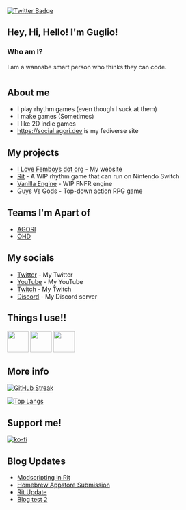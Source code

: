 <div id="badges">
  <a href="https://twitter.com/GuglioIs2Stupid">
    <img src="https://img.shields.io/badge/Twitter-blue?style=for-the-badge&logo=twitter&logoColor=white" alt="Twitter Badge"/>
  </a>
</div>
<img src="https://komarev.com/ghpvc/?username=GuglioIsStupid&style=flat-square&color=blue" alt=""/>


## Hey, Hi, Hello! I'm Guglio!
### Who am I?

I am a wannabe smart person who thinks they can code.

#

## About me

- I play rhythm games (even though I suck at them)
- I make games (Sometimes)
- I like 2D indie games
- https://social.agori.dev is my fediverse site

## My projects

- [I Love Femboys dot org](https://ilovefemboys.org/) - My website
- [Rit](https://github.com/guglioisstupid/rit) - A WIP rhythm game that can run on Nintendo Switch
- [Vanilla Engine](https://github.com/VanillaEngineDevs/Vanilla-Engine) - WIP FNFR engine
- Guys Vs Gods - Top-down action RPG game

## Teams I'm Apart of
- [AGORI](https://agori.dev)
- [OHD](https://overhyped.fun)

## My socials

- [Twitter](https://twitter.com/GuglioIs2Stupid) - My Twitter
- [YouTube](https://www.youtube.com/@GuglioIsStupid) - My YouTube
- [Twitch](https://www.twitch.tv/guglioisstupid) - My Twitch
- [Discord](https://discord.gg/ehY5gMMPW8) - My Discord server

## Things I use!!
<img src="https://cdn.jsdelivr.net/gh/devicons/devicon/icons/vscode/vscode-original.svg" height=50/> <img src="https://cdn.jsdelivr.net/gh/devicons/devicon/icons/lua/lua-original.svg" height=50/> <img src="https://cdn.jsdelivr.net/gh/devicons/devicon/icons/python/python-original.svg" height=50/>

## More info

[![GitHub Streak](http://github-readme-streak-stats.herokuapp.com?user=GuglioIsStupid&theme=highcontrast&hide_border=true&date_format=j%20M%5B%20Y%5D)](https://git.io/streak-stats)


[![Top Langs](https://github-readme-stats.vercel.app/api/top-langs/?username=GuglioIsStupid&layout=compact&theme=vision-friendly-dark)](https://github.com/anuraghazra/github-readme-stats)


## Support me!

[![ko-fi](https://ko-fi.com/img/githubbutton_sm.svg)](https://ko-fi.com/A0A8GRXMX)

## Blog Updates
<!-- BLOG-POST-LIST:START -->
- [Modscripting in Rit](https://guglioisstupid.github.io/blog/2023/03/08/Modscripting-Rit.html)
- [Homebrew Appstore Submission](https://guglioisstupid.github.io/blog/2023/02/15/Homebrew-Appstore-Submission.html)
- [Rit Update](https://guglioisstupid.github.io/blog/2023/02/11/RitUpdate.html)
- [Blog test 2](https://guglioisstupid.github.io/blog/2023/01/26/blogtest2.html)
<!-- BLOG-POST-LIST:END -->
